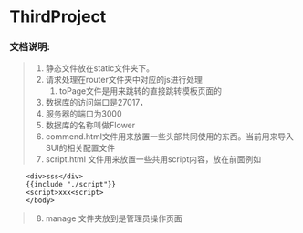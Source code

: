 # ThirdProject

### 文档说明:

> 1. 静态文件放在static文件夹下。
> 2. 请求处理在router文件夹中对应的js进行处理
>    1. toPage文件是用来跳转的直接跳转模板页面的
> 3. 数据库的访问端口是27017，
> 4. 服务器的端口为3000
> 5. 数据库的名称叫做Flower
> 6. commend.html文件用来放置一些头部共同使用的东西。当前用来导入SUI的相关配置文件
> 7. script.html 文件用来放置一些共用script内容，放在</body>前面例如
``` 
    <div>sss</div>
    {{include "./script"}}
    <script>xxx<script>
    </body>
```
> 8. manage 文件夹放到是管理员操作页面